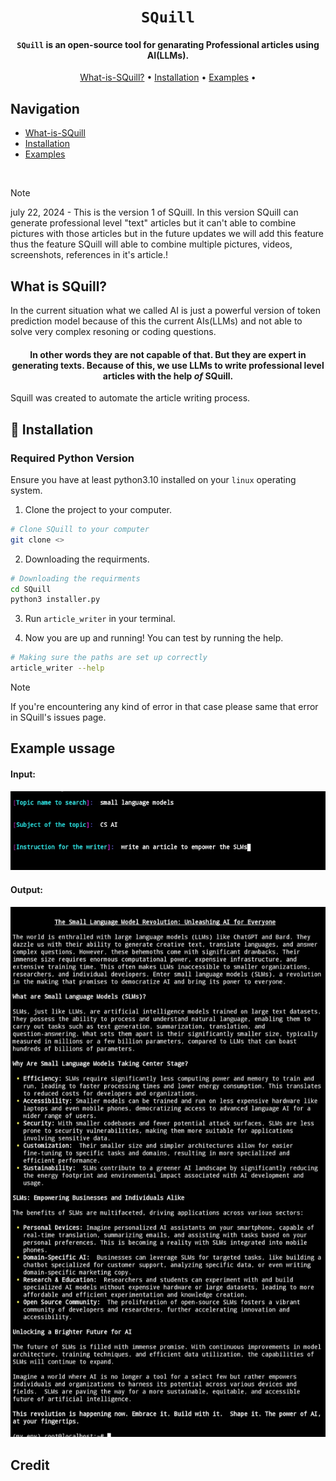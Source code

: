 <div align="center">


# `SQuill`

<p class="align center">
<h4><code>SQuill</code> is an open-source tool for genarating Professional articles using AI(LLMs).</h4>
</p>

[What-is-SQuill?](#what-is-SQuill?) •
[Installation](#Installation) •
[Examples](#examples) •

</div>

## Navigation

- [What-is-SQuill](#what-is-SQuill?)
- [Installation](#Installation)
- [Examples](#examples)

<br />

> [!NOTE]
> july 22, 2024 - This is the version 1 of SQuill. In this version SQuill can generate professional level "text" articles but it can't able to combine pictures with those articles but in the future updates we will add this feature thus the feature SQuill will able to combine multiple pictures, videos, screenshots, references in it's article.!

## What is SQuill?

In the current situation what we called AI is just a powerful version of token prediction model because of this the current AIs(LLMs) and not able to solve very complex resoning or coding questions.

<div align="center">
<h4>In other words they are not capable of that. But they are expert in generating texts. Because of this, we use LLMs to write professional level articles with the help <em>of</em> SQuill.</h4>
</div>

Squill was created to automate the article writing process.

## 🚀 Installation

### Required Python Version
Ensure you have at least python3.10 installed on your `linux` operating system.

1. Clone the project to your computer.

```bash
# Clone SQuill to your computer
git clone <>
```

2. Downloading the requirments.

```bash
# Downloading the requirments
cd SQuill
python3 installer.py
```

3. Run `article_writer` in your terminal.

4. Now you are up and running! You can test by running the help.

```bash
# Making sure the paths are set up correctly
article_writer --help
```

> [!NOTE]
> If you're encountering any kind of error in that case please same that error in SQuill's issues page.

## Example ussage

#### Input:
<img width="1173" alt="SQuill-input_screenshot" src="https://github.com/cyberytti/SQuill/blob/main/Screenshot_2024-07-22-21-11-35-60.jpg">

#### Output:
<img width="1173" alt="SQuill-output_screenshot" src="https://github.com/cyberytti/SQuill/blob/main/IMG_20240722_221945.jpg">

## Credit
